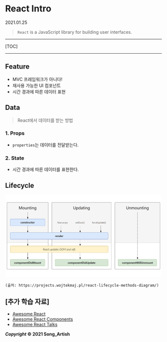 # React Intro

2021.01.25

> `React` is a JavaScript library for building user interfaces.

---

[TOC]

---



## Feature

- MVC 프레임워크가 아니다!
- 재사용 가능한 UI 컴포넌트
- 시간 경과에 따른 데이터 표현



## Data

> React에서 데이터를 받는 방법

### 1. Props

- `properties`는 데이터를 전달받는다.

### 2. State

- 시간 경과에 따른 데이터를 표현한다.



## Lifecycle

![lifecycle](img/react_lifecycle.png)

`(출처: https://projects.wojtekmaj.pl/react-lifecycle-methods-diagram/)`



## [추가 학습 자료]

- [Awesome React](https://github.com/enaqx/awesome-react)
- [Awesome React Components](https://github.com/brillout/awesome-react-components)
- [Awesome React Talks](https://github.com/tiaanduplessis/awesome-react-talks)



***Copyright* © 2021 Song_Artish**
